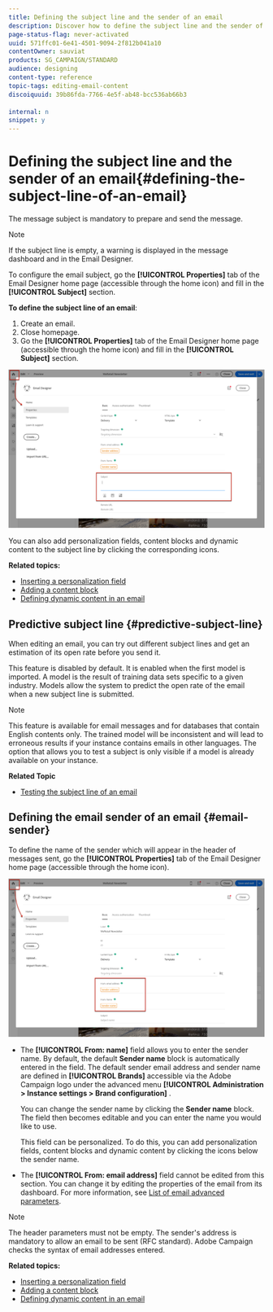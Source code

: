 ```yaml
---
title: Defining the subject line and the sender of an email
description: Discover how to define the subject line and the sender of an email in the Email Designer.
page-status-flag: never-activated
uuid: 571ffc01-6e41-4501-9094-2f812b041a10
contentOwner: sauviat
products: SG_CAMPAIGN/STANDARD
audience: designing
content-type: reference
topic-tags: editing-email-content
discoiquuid: 39b86fda-7766-4e5f-ab48-bcc536ab66b3

internal: n
snippet: y
---
```


# Defining the subject line and the sender of an email{#defining-the-subject-line-of-an-email}

The message subject is mandatory to prepare and send the message.

>[!NOTE]
>
>If the subject line is empty, a warning is displayed in the message dashboard and in the Email Designer.

To configure the email subject, go the **[!UICONTROL Properties]** tab of the Email Designer home page (accessible through the home icon) and fill in the **[!UICONTROL Subject]** section.

**To define the subject line of an email**:

1. Create an email.
1. Close homepage.
1. Go the **[!UICONTROL Properties]** tab of the Email Designer home page (accessible through the home icon) and fill in the **[!UICONTROL Subject]** section.

![](assets/email_designer_subject.png)

You can also add personalization fields, content blocks and dynamic content to the subject line by clicking the corresponding icons.

**Related topics:**

* [Inserting a personalization field](../../designing/using/personalization.md#inserting-a-personalization-field)
* [Adding a content block](../../designing/using/personalization.md#adding-a-content-block)
* [Defining dynamic content in an email](../../designing/using/personalization.md#defining-dynamic-content-in-an-email)

## Predictive subject line {#predictive-subject-line}

When editing an email, you can try out different subject lines and get an estimation of its open rate before you send it.

This feature is disabled by default. It is enabled when the first model is imported. A model is the result of training data sets specific to a given industry. Models allow the system to predict the open rate of the email when a new subject line is submitted.

>[!NOTE]
>
>This feature is available for email messages and for databases that contain English contents only. The trained model will be inconsistent and will lead to erroneous results if your instance contains emails in other languages. The option that allows you to test a subject is only visible if a model is already available on your instance.

**Related Topic** 

* [Testing the subject line of an email](../../sending/using/testing-subject-line-email.md)

## Defining the email sender of an email {#email-sender}

To define the name of the sender which will appear in the header of messages sent, go the **[!UICONTROL Properties]** tab of the Email Designer home page (accessible through the home icon).

![](assets/delivery_content_edition16.png)

* The **[!UICONTROL From: name]** field allows you to enter the sender name. By default, the default **Sender name** block is automatically entered in the field. The default sender email address and sender name are  defined in **[!UICONTROL Brands]** accessible via the Adobe Campaign logo under the advanced menu **[!UICONTROL Administration > Instance settings > Brand configuration]** .

  You can change the sender name by clicking the **Sender name** block. The field then becomes editable and you can enter the name you would like to use.

  This field can be personalized. To do this, you can add personalization fields, content blocks and dynamic content by clicking the icons below the sender name.

* The **[!UICONTROL From: email address]** field cannot be edited from this section. You can change it by editing the properties of the email from its dashboard. For more information, see [List of email advanced parameters](../../administration/using/configuring-email-channel.md#advanced-parameters).

>[!NOTE]
>
>The header parameters must not be empty. The sender's address is mandatory to allow an email to be sent (RFC standard). Adobe Campaign checks the syntax of email addresses entered.

**Related topics:**

* [Inserting a personalization field](../../designing/using/personalization.md#inserting-a-personalization-field)
* [Adding a content block](../../designing/using/personalization.md#adding-a-content-block)
* [Defining dynamic content in an email](../../designing/using/personalization.md#defining-dynamic-content-in-an-email)

